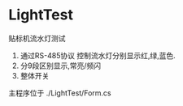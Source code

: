 # LightTest
贴标机流水灯测试

1. 通过RS-485协议 控制流水灯分别显示红,绿,蓝色.
2. 分9段区别显示,常亮/频闪
3. 整体开关

主程序位于 ./LightTest/Form.cs
